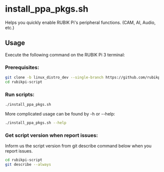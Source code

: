 # install_ppa_pkgs.sh

Helps you quickly enable RUBIK Pi's peripheral functions. (CAM, AI, Audio, etc.)

## Usage

Execute the following command on the RUBIK Pi 3 terminal:

### Prerequisites:

```bash
git clone -b linux_distro_dev --single-branch https://github.com/rubikpi-ai/rubikpi-script.git
cd rubikpi-script
```

### Run scripts:

```bash
./install_ppa_pkgs.sh
```

More complicated usage can be found by -h or --help:
```bash
./install_ppa_pkgs.sh --help
```

### Get script version when report issues:

Inform us the script version from git describe command below when you report issues.

```bash
cd rubikpi-script
git describe --always
```
